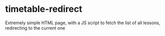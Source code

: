 # timetable-redirect
Extremely simple HTML page, with a JS script to fetch the list of all lessons, redirecting to the current one
